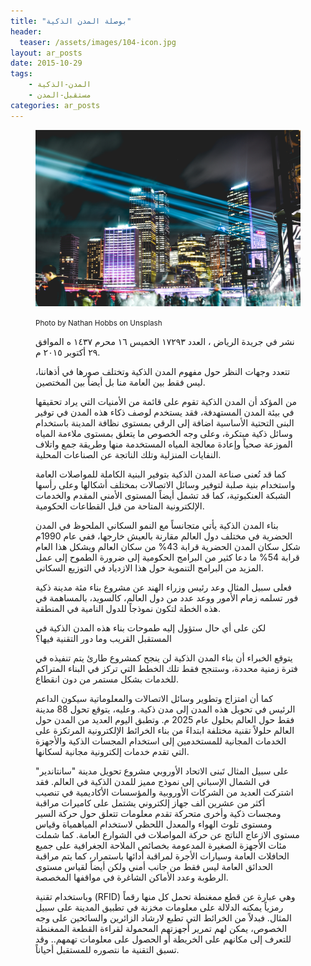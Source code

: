 ```yaml
---
title: "بوصلة المدن الذكية"
header: 
  teaser: /assets/images/104-icon.jpg
layout: ar_posts
date: 2015-10-29
tags:
    - المدن-الذكية
    - مستقبل-المدن
categories: ar_posts
---
```

<figure class="image">
    <a href="/assets/images//assets/images/104-icon.jpg"><img src="/assets/images/104-icon.jpg"></a>

<small>Photo by Nathan Hobbs on Unsplash</small>

نشر في جريدة الرياض ، العدد ١٧٢٩٣ الخميس ١٦ محرم ١٤٣٧ ه الموافق ٢٩ أكتوبر ٢٠١٥ م.

تتعدد وجهات النظر حول مفهوم المدن الذكية وتختلف صورها في أذهاننا، ليس فقط بين العامة منا بل أيضاً بين المختصين.

من المؤكد أن المدن الذكية تقوم على قائمة من الأمنيات التي يراد تحقيقها في بيئة المدن المستهدفة، فقد يستخدم لوصف ذكاء هذه المدن في توفير البنى التحتية الأساسية اضافة إلى الرقي بمستوى نظافة المدينة باستخدام وسائل ذكية مبتكرة، وعلى وجه الخصوص ما يتعلق بمستوى ملاءمة المياه الموزعة صحياً وإعادة معالجة المياه المستخدمة منها وطريقة جمع واتلاف النفايات المنزلية وتلك الناتجة عن الصناعات المحلية.

كما قد تُعنى صناعة المدن الذكية بتوفير البنية الكاملة للمواصلات العامة واستخدام بنية صلبة لتوفير وسائل الاتصالات بمختلف أشكالها وعلى رأسها الشبكة العنكبوتية، كما قد تشمل أيضاً المستوى الأمني المقدم والخدمات الإلكترونية المتاحة من قبل القطاعات الحكومية.

بناء المدن الذكية يأتي متجانساً مع النمو السكاني الملحوظ في المدن الحضرية في مختلف دول العالم مقارنة بالعيش خارجها، ففي عام 1990م شكل سكان المدن الحضرية قرابة 43% من سكان العالم ويشكل هذا العام قرابة 54% ما دعا كثير من البرامج الحكومية إلى ضرورة الطموح إلى عمل المزيد من البرامج التنموية حول هذا الازدياد في التوزيع السكاني.

فعلى سبيل المثال وعد رئيس وزراء الهند عن مشروع بناء مئة مدينة ذكية فور تسلمه زمام الأمور ووعد عدد من دول العالم، كالسويد، بالمساهمة في هذه الخطة لتكون نموذجاً للدول النامية في المنطقة.

لكن على أي حال ستؤول إليه طموحات بناء هذه المدن الذكية في المستقبل القريب وما دور التقنية فيها؟

يتوقع الخبراء أن بناء المدن الذكية لن ينجح كمشروع طارئ يتم تنفيذه في فترة زمنية محددة، وستنجح فقط تلك الخطط التي تركز في البناء المتراكم للخدمات بشكل مستمر من دون انقطاع.

كما أن امتزاج وتطوير وسائل الاتصالات والمعلوماتية سيكون الداعم الرئيس في تحويل هذه المدن إلى مدن ذكية. وعليه، يتوقع تحول 88 مدينة فقط حول العالم بحلول عام 2025 م. وتطبق اليوم العديد من المدن حول العالم حلولاً تقنية مختلفة ابتداءً من بناء الخرائط الإلكترونية المرتكزة على الخدمات المجانية للمستخدمين إلى استخدام المجسات الذكية والأجهزة التي تقدم خدمات إلكترونية مجانية لسكانها.

على سبيل المثال تَبنى الاتحاد الأوروبي مشروع تحويل مدينة "سانتاندير" في الشمال الإسباني إلى نموذج مميز للمدن الذكية في العالم. فقد اشتركت العديد من الشركات الأوروبية والمؤسسات الأكاديمية في تنصيب أكثر من عشرين ألف جهاز إلكتروني يشتمل على كاميرات مراقبة ومجسات ذكية وأخرى متحركة تقدم معلومات تتعلق حول حركة السير ومستوى تلوث الهواء والمعدل اللحظي لاستخدام المياهمياة وقياس مستوى الازعاج الناتج عن حركة المواصلات في الشوارع العامة. كما شملت مئات الأجهزة الصغيرة المدعومة بخصائص الملاحة الجغرافية على جميع الحافلات العامة وسيارات الأجرة لمراقبة أدائها باستمرار، كما يتم مراقبة الحدائق العامة ليس فقط من جانب أمني ولكن أيضاً لقياس مستوى الرطوبة وعدد الأماكن الشاغرة في مواقفها المخصصة.

وباستخدام تقنية (RFID) وهي عبارة عن قطع ممغنطة تحمل كل منها رقماً رمزياً يمكنه الدلالة على معلومات مخزنة في تطبيق المدينة على سبيل المثال. فبدلاً من الخرائط التي تطبع لارشاد الزائرين والسائحين على وجه الخصوص، يمكن لهم تمرير أجهزتهم المحمولة لقراءة القطعة الممغنطة للتعرف إلى مكانهم على الخريطة أو الحصول على معلومات تهمهم.. وقد تسبق التقنية ما نتصوره للمستقبل أحياناً.



